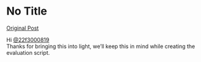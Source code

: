 # No Title

[Original Post](https://discourse.onlinedegree.iitm.ac.in/t/169029/193)

<p>Hi <a class="mention" href="/u/22f3000819">@22f3000819</a><br>
Thanks for bringing this into light, we’ll keep this in mind while creating the evaluation script.</p>